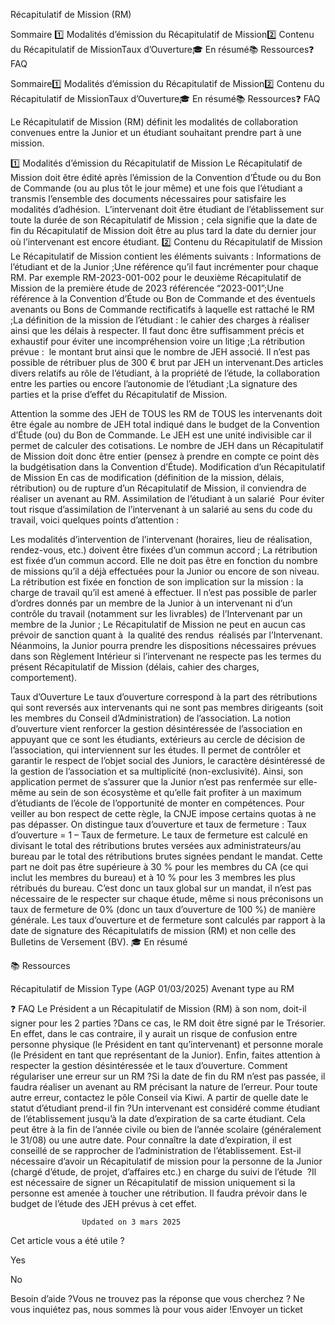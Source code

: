 



Récapitulatif de Mission (RM)

Sommaire 
1️⃣ Modalités d’émission du Récapitulatif de Mission2️⃣ Contenu du Récapitulatif de MissionTaux d’Ouverture🎓 En résumé📚 Ressources❓ FAQ



Sommaire1️⃣ Modalités d’émission du Récapitulatif de Mission2️⃣ Contenu du Récapitulatif de MissionTaux d’Ouverture🎓 En résumé📚 Ressources❓ FAQ





 














Le Récapitulatif de Mission (RM) définit les modalités de collaboration convenues entre la Junior et un étudiant souhaitant prendre part à une mission. 

1️⃣ Modalités d’émission du Récapitulatif de Mission
Le Récapitulatif de Mission doit être édité après l’émission de la Convention d’Étude ou du Bon de Commande (ou au plus tôt le jour même) et une fois que l’étudiant a transmis l’ensemble des documents nécessaires pour satisfaire les modalités d’adhésion. 
L’intervenant doit être étudiant de l’établissement sur toute la durée de son Récapitulatif de Mission ; cela signifie que la date de fin du Récapitulatif de Mission doit être au plus tard la date du dernier jour où l’intervenant est encore étudiant.
2️⃣ Contenu du Récapitulatif de Mission
Le Récapitulatif de Mission contient les éléments suivants :
Informations de l’étudiant et de la Junior ;Une référence qu’il faut incrémenter pour chaque RM. Par exemple RM-2023-001-002 pour le deuxième Récapitulatif de Mission de la première étude de 2023 référencée “2023-001”;Une référence à la Convention d’Étude ou Bon de Commande et des éventuels avenants ou Bons de Commande rectificatifs à laquelle est rattaché le RM ;La définition de la mission de l’étudiant : le cahier des charges à réaliser ainsi que les délais à respecter. Il faut donc être suffisamment précis et exhaustif pour éviter une incompréhension voire un litige ;La rétribution prévue :  le montant brut ainsi que le nombre de JEH associé. Il n’est pas possible de rétribuer plus de 300 € brut par JEH un intervenant.Des articles divers relatifs au rôle de l’étudiant, à la propriété de l’étude, la collaboration entre les parties ou encore l’autonomie de l’étudiant ;La signature des parties et la prise d’effet du Récapitulatif de Mission.

Attention la somme des JEH de TOUS les RM de TOUS les intervenants doit être égale au nombre de JEH total indiqué dans le budget de la Convention d’Étude (ou) du Bon de Commande.
Le JEH est une unité indivisible car il permet de calculer des cotisations. Le nombre de JEH dans un Récapitulatif de Mission doit donc être entier (pensez à prendre en compte ce point dès la budgétisation dans la Convention d’Étude).
Modification d’un Récapitulatif de Mission
En cas de modification (définition de la mission, délais, rétribution) ou de rupture d’un Récapitulatif de Mission, il conviendra de réaliser un avenant au RM.
Assimilation de l’étudiant à un salarié 
Pour éviter tout risque d’assimilation de l’intervenant à un salarié au sens du code du travail, voici quelques points d’attention :

Les modalités d’intervention de l’intervenant (horaires, lieu de réalisation, rendez-vous, etc.) doivent être fixées d’un commun accord ;
La rétribution est fixée d’un commun accord. Elle ne doit pas être en fonction du nombre de missions qu’il a déjà effectuées pour la Junior ou encore de son niveau. La rétribution est fixée en fonction de son implication sur la mission : la charge de travail qu’il est amené à effectuer.
Il n’est pas possible de parler d’ordres donnés par un membre de la Junior à un intervenant ni d’un contrôle du travail (notamment sur les livrables) de l’Intervenant par un membre de la Junior ;
Le Récapitulatif de Mission ne peut en aucun cas prévoir de sanction quant à  la qualité des rendus  réalisés par l’Intervenant. Néanmoins, la Junior pourra prendre les dispositions nécessaires prévues dans son Règlement Intérieur si l’intervenant ne respecte pas les termes du présent Récapitulatif de Mission (délais, cahier des charges, comportement).

Taux d’Ouverture
Le taux d’ouverture correspond à la part des rétributions qui sont reversés aux intervenants qui ne sont pas membres dirigeants (soit les membres du Conseil d’Administration) de l’association. La notion d’ouverture vient renforcer la gestion désintéressée de l’association en appuyant que ce sont les étudiants, extérieurs au cercle de décision de l’association, qui interviennent sur les études.
Il permet de contrôler et garantir le respect de l’objet social des Juniors, le caractère désintéressé de la gestion de l’association et sa multiplicité (non-exclusivité). Ainsi, son application permet de s’assurer que la Junior n’est pas renfermée sur elle-même au sein de son écosystème et qu’elle fait profiter à un maximum d’étudiants de l’école de l’opportunité de monter en compétences. Pour veiller au bon respect de cette règle, la CNJE impose certains quotas à ne pas dépasser.
On distingue taux d’ouverture et taux de fermeture : Taux d’ouverture = 1 – Taux de fermeture.
Le taux de fermeture est calculé en divisant le total des rétributions brutes versées aux administrateurs/au bureau par le total des rétributions brutes signées pendant le mandat. Cette part ne doit pas être supérieure à 30 % pour les membres du CA (ce qui inclut les membres du bureau) et à 10 % pour les 3 membres les plus rétribués du bureau.
C’est donc un taux global sur un mandat, il n’est pas nécessaire de le respecter sur chaque étude, même si nous préconisons un taux de fermeture de 0% (donc un taux d’ouverture de 100 %) de manière générale.
Les taux d’ouverture et de fermeture sont calculés par rapport à la date de signature des Récapitulatifs de mission (RM) et non celle des Bulletins de Versement (BV).
🎓 En résumé


📚 Ressources

Récapitulatif de Mission Type (AGP 01/03/2025)
Avenant type au RM

❓ FAQ
Le Président a un Récapitulatif de Mission (RM) à son nom, doit-il signer pour les 2 parties ?Dans ce cas, le RM doit être signé par le Trésorier. En effet, dans le cas contraire, il y aurait un risque de confusion entre personne physique (le Président en tant qu’intervenant) et personne morale (le Président en tant que représentant de la Junior). Enfin, faites attention à respecter la gestion désintéressée et le taux d’ouverture.
Comment régulariser une erreur sur un RM ?Si la date de fin du RM n’est pas passée, il faudra réaliser un avenant au RM précisant la nature de l’erreur. Pour toute autre erreur, contactez le pôle Conseil via Kiwi.
A partir de quelle date le statut d’étudiant prend-il fin ?Un intervenant est considéré comme étudiant de l’établissement jusqu’à la date d’expiration de sa carte étudiant. Cela peut être à la fin de l’année civile ou bien de l’année scolaire (généralement le 31/08) ou une autre date. Pour connaître la date d’expiration, il est conseillé de se rapprocher de l’administration de l’établissement.
Est-il nécessaire d’avoir un Récapitulatif de mission pour la personne de la Junior  (chargé d’étude, de projet, d’affaires etc.) en charge du suivi de l’étude  ?Il est nécessaire de signer un Récapitulatif de mission uniquement si la personne est amenée à toucher une rétribution. Il faudra prévoir dans le budget de l’étude des JEH prévus à cet effet.


					Updated on 3 mars 2025				



Cet article vous a été utile ?




Yes



No





Besoin d’aide ?Vous ne trouvez pas la réponse que vous cherchez ? Ne vous inquiétez pas, nous sommes là pour vous aider !Envoyer un ticket

